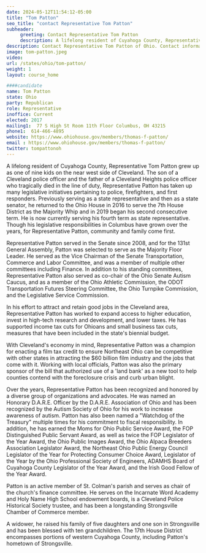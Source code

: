 ```yaml
---
date: 2024-05-12T11:54:12-05:00
title: "Tom Patton"
seo_title: "contact Representative Tom Patton"
subheader:
     greeting: Contact Representative Tom Patton
     description: A lifelong resident of Cuyahoga County, Representative Tom Patton grew up as one of nine kids on the near west side of Cleveland.
description: Contact Representative Tom Patton of Ohio. Contact information for Tom Patton includes email address, phone number, and mailing address.
image: tom-patton.jpeg
video:
url: /states/ohio/tom-patton/
weight: 1
layout: course_home

####candidate
name: Tom Patton
state: Ohio
party: Republican
role: Representative
inoffice: Current
elected: 2017
mailing1:  77 S High St Room 11th Floor Columbus, OH 43215
phone1:  614-466-4895
website: https://www.ohiohouse.gov/members/thomas-f-patton/
email : https://www.ohiohouse.gov/members/thomas-f-patton/
twitter: tompattonoh
---
```

A lifelong resident of Cuyahoga County, Representative Tom Patton grew up as one of nine kids on the near west side of Cleveland. The son of a Cleveland police officer and the father of a Cleveland Heights police officer who tragically died in the line of duty, Representative Patton has taken up many legislative initiatives pertaining to police, firefighters, and first responders. Previously serving as a state representative and then as a state senator, he returned to the Ohio House in 2016 to serve the 7th House District as the Majority Whip and in 2019 began his second consecutive term. He is now currently serving his fourth term as state representative. Though his legislative responsibilities in Columbus have grown over the years, for Representative Patton, community and family come first.

Representative Patton served in the Senate since 2008, and for the 131st General Assembly, Patton was selected to serve as the Majority Floor Leader. He served as the Vice Chairman of the Senate Transportation, Commerce and Labor Committee, and was a member of multiple other committees including Finance.  In addition to his standing committees, Representative Patton also served as co-chair of the Ohio Senate Autism Caucus, and as a member of the Ohio Athletic Commission, the ODOT Transportation Futures Steering Committee, the Ohio Turnpike Commission, and the Legislative Service Commission.

In his effort to attract and retain good jobs in the Cleveland area, Representative Patton has worked to expand access to higher education, invest in high-tech research and development, and lower taxes. He has supported income tax cuts for Ohioans and small business tax cuts, measures that have been included in the state's biennial budget.

With Cleveland's economy in mind, Representative Patton was a champion for enacting a film tax credit to ensure Northeast Ohio can be competitive with other states in attracting the $60 billion film industry and the jobs that come with it. Working with local officials, Patton was also the primary sponsor of the bill that authorized use of a 'land bank' as a new tool to help counties contend with the foreclosure crisis and curb urban blight.

Over the years, Representative Patton has been recognized and honored by a diverse group of organizations and advocates. He was named an Honorary D.A.R.E. Officer by the D.A.R.E. Association of Ohio and has been recognized by the Autism Society of Ohio for his work to increase awareness of autism. Patton has also been named a "Watchdog of the Treasury" multiple times for his commitment to fiscal responsibility. In addition, he has earned the Moms for Ohio Public Service Award, the FOP Distinguished Public Servant Award, as well as twice the FOP Legislator of the Year Award, the Ohio Public Images Award, the Ohio Alpaca Breeders Association Legislator Award, the Northeast Ohio Public Energy Council Legislator of the Year for Protecting Consumer Choice Award, Legislator of the Year by the Ohio Professional Society of Engineers, ADAMHS Board of Cuyahoga County Legislator of the Year Award, and the Irish Good Fellow of the Year Award.

Patton is an active member of St. Colman's parish and serves as chair of the church's finance committee.  He serves on the Incarnate Word Academy and Holy Name High School endowment boards, is a Cleveland Police Historical Society trustee, and has been a longstanding Strongsville Chamber of Commerce member.

A widower, he raised his family of five daughters and one son in Strongsville and has been blessed with ten grandchildren. The 17th House District encompasses portions of western Cuyahoga County, including Patton's hometown of Strongsville.

